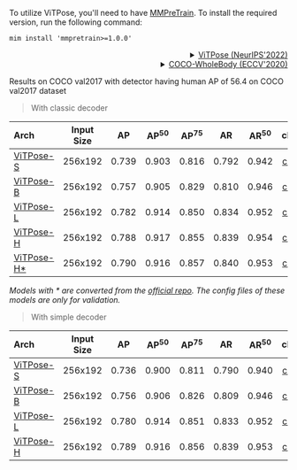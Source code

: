 To utilize ViTPose, you'll need to have [MMPreTrain](https://github.com/open-mmlab/mmpretrain). To install the required version, run the following command:

```shell
mim install 'mmpretrain>=1.0.0'
```

<!-- [BACKBONE] -->

<details>
<summary align="right"><a href="https://arxiv.org/abs/2204.12484">ViTPose (NeurIPS'2022)</a></summary>

```bibtex
@inproceedings{
  xu2022vitpose,
  title={Vi{TP}ose: Simple Vision Transformer Baselines for Human Pose Estimation},
  author={Yufei Xu and Jing Zhang and Qiming Zhang and Dacheng Tao},
  booktitle={Advances in Neural Information Processing Systems},
  year={2022},
}
```

</details>

<!-- [DATASET] -->

<details>
<summary align="right"><a href="https://link.springer.com/chapter/10.1007/978-3-030-58545-7_12">COCO-WholeBody (ECCV'2020)</a></summary>

```bibtex
@inproceedings{jin2020whole,
  title={Whole-Body Human Pose Estimation in the Wild},
  author={Jin, Sheng and Xu, Lumin and Xu, Jin and Wang, Can and Liu, Wentao and Qian, Chen and Ouyang, Wanli and Luo, Ping},
  booktitle={Proceedings of the European Conference on Computer Vision (ECCV)},
  year={2020}
}
```

</details>

Results on COCO val2017 with detector having human AP of 56.4 on COCO val2017 dataset

> With classic decoder

| Arch                                          | Input Size |  AP   | AP<sup>50</sup> | AP<sup>75</sup> |  AR   | AR<sup>50</sup> |                     ckpt                      |                      log                      |
| :-------------------------------------------- | :--------: | :---: | :-------------: | :-------------: | :---: | :-------------: | :-------------------------------------------: | :-------------------------------------------: |
| [ViTPose-S](/configs/body_2d_keypoint/topdown_heatmap/coco/td-hm_ViTPose-small_8xb64-210e_coco-256x192.py) |  256x192   | 0.739 |      0.903      |      0.816      | 0.792 |      0.942      | [ckpt](https://download.openmmlab.com/mmpose/v1/body_2d_keypoint/topdown_heatmap/coco/td-hm_ViTPose-small_8xb64-210e_coco-256x192-62d7a712_20230314.pth) | [log](https://download.openmmlab.com/mmpose/v1/body_2d_keypoint/topdown_heatmap/coco/td-hm_ViTPose-small_8xb64-210e_coco-256x192-62d7a712_20230314.json) |
| [ViTPose-B](/configs/body_2d_keypoint/topdown_heatmap/coco/td-hm_ViTPose-base_8xb64-210e_coco-256x192.py) |  256x192   | 0.757 |      0.905      |      0.829      | 0.810 |      0.946      | [ckpt](https://download.openmmlab.com/mmpose/v1/body_2d_keypoint/topdown_heatmap/coco/td-hm_ViTPose-base_8xb64-210e_coco-256x192-216eae50_20230314.pth) | [log](https://download.openmmlab.com/mmpose/v1/body_2d_keypoint/topdown_heatmap/coco/td-hm_ViTPose-base_8xb64-210e_coco-256x192-216eae50_20230314.json) |
| [ViTPose-L](/configs/body_2d_keypoint/topdown_heatmap/coco/td-hm_ViTPose-large_8xb64-210e_coco-256x192.py) |  256x192   | 0.782 |      0.914      |      0.850      | 0.834 |      0.952      | [ckpt](https://download.openmmlab.com/mmpose/v1/body_2d_keypoint/topdown_heatmap/coco/td-hm_ViTPose-large_8xb64-210e_coco-256x192-53609f55_20230314.pth) | [log](https://download.openmmlab.com/mmpose/v1/body_2d_keypoint/topdown_heatmap/coco/td-hm_ViTPose-large_8xb64-210e_coco-256x192-53609f55_20230314.json) |
| [ViTPose-H](/configs/body_2d_keypoint/topdown_heatmap/coco/td-hm_ViTPose-huge_8xb64-210e_coco-256x192.py) |  256x192   | 0.788 |      0.917      |      0.855      | 0.839 |      0.954      | [ckpt](https://download.openmmlab.com/mmpose/v1/body_2d_keypoint/topdown_heatmap/coco/td-hm_ViTPose-huge_8xb64-210e_coco-256x192-e32adcd4_20230314.pth) | [log](https://download.openmmlab.com/mmpose/v1/body_2d_keypoint/topdown_heatmap/coco/td-hm_ViTPose-huge_8xb64-210e_coco-256x192-e32adcd4_20230314.json) |
| [ViTPose-H\*](/configs/body_2d_keypoint/topdown_heatmap/coco/td-hm_ViTPose-huge_8xb64-210e_coco-256x192.py) |  256x192   | 0.790 |      0.916      |      0.857      | 0.840 |      0.953      | [ckpt](https://download.openmmlab.com/mmpose/v1/body_2d_keypoint/topdown_heatmap/coco/td-hm_ViTPose-huge_3rdparty_coco-256x192-5b738c8e_20230314) |                       -                       |

*Models with * are converted from the [official repo](https://github.com/ViTAE-Transformer/ViTPose).  The config files of these models are only for validation.*

> With simple decoder

| Arch                                          | Input Size |  AP   | AP<sup>50</sup> | AP<sup>75</sup> |  AR   | AR<sup>50</sup> |                     ckpt                      |                      log                      |
| :-------------------------------------------- | :--------: | :---: | :-------------: | :-------------: | :---: | :-------------: | :-------------------------------------------: | :-------------------------------------------: |
| [ViTPose-S](/configs/body_2d_keypoint/topdown_heatmap/coco/td-hm_ViTPose-small-simple_8xb64-210e_coco-256x192.py) |  256x192   | 0.736 |      0.900      |      0.811      | 0.790 |      0.940      | [ckpt](https://download.openmmlab.com/mmpose/v1/body_2d_keypoint/topdown_heatmap/coco/td-hm_ViTPose-small-simple_8xb64-210e_coco-256x192-4c101a76_20230314.pth) | [log](https://download.openmmlab.com/mmpose/v1/body_2d_keypoint/topdown_heatmap/coco/td-hm_ViTPose-small-simple_8xb64-210e_coco-256x192-4c101a76_20230314.json) |
| [ViTPose-B](/configs/body_2d_keypoint/topdown_heatmap/coco/td-hm_ViTPose-base-simple_8xb64-210e_coco-256x192.py) |  256x192   | 0.756 |      0.906      |      0.826      | 0.809 |      0.946      | [ckpt](https://download.openmmlab.com/mmpose/v1/body_2d_keypoint/topdown_heatmap/coco/td-hm_ViTPose-base-simple_8xb64-210e_coco-256x192-0b8234ea_20230407.pth) | [log](https://download.openmmlab.com/mmpose/v1/body_2d_keypoint/topdown_heatmap/coco/td-hm_ViTPose-base-simple_8xb64-210e_coco-256x192-0b8234ea_20230407.json) |
| [ViTPose-L](/configs/body_2d_keypoint/topdown_heatmap/coco/td-hm_ViTPose-large-simple_8xb64-210e_coco-256x192.py) |  256x192   | 0.780 |      0.914      |      0.851      | 0.833 |      0.952      | [ckpt](https://download.openmmlab.com/mmpose/v1/body_2d_keypoint/topdown_heatmap/coco/td-hm_ViTPose-large-simple_8xb64-210e_coco-256x192-3a7ee9e1_20230314.pth) | [log](https://download.openmmlab.com/mmpose/v1/body_2d_keypoint/topdown_heatmap/coco/td-hm_ViTPose-large-simple_8xb64-210e_coco-256x192-3a7ee9e1_20230314.json) |
| [ViTPose-H](/configs/body_2d_keypoint/topdown_heatmap/coco/td-hm_ViTPose-huge-simple_8xb64-210e_coco-256x192.py) |  256x192   | 0.789 |      0.916      |      0.856      | 0.839 |      0.953      | [ckpt](https://download.openmmlab.com/mmpose/v1/body_2d_keypoint/topdown_heatmap/coco/td-hm_ViTPose-huge-simple_8xb64-210e_coco-256x192-ffd48c05_20230314.pth) | [log](https://download.openmmlab.com/mmpose/v1/body_2d_keypoint/topdown_heatmap/coco/td-hm_ViTPose-huge-simple_8xb64-210e_coco-256x192-ffd48c05_20230314.json) |
